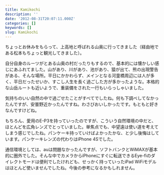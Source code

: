 ```yaml
---
title: Kamikochi
description: ''
date: '2012-08-31T20:07:11.000Z'
categories: []
keywords: []
slug: Kamikochi
---
```

ちょっとお休みをもらって、上高地と呼ばれる山奥に行ってきました（経由地である松本もちょっと観光してきました）。

自分自身のルーツがとある山奥の村だったりもするので、基本的には懐かしい感じにあふれてました。山があり、川があり、池があり、猿が出て、熊の出現警告がある、そんな場所。平日にかかわらず、メインとなる河童橋周辺には人が多く、平日だったせいか、すこし人生を長く過ごした方が多かったような。本格的な山岳ルートも近いようで、重装備をされた一行もいらっしゃいました。

気持ちのいい自然の中で過ごせたことがすべてでしたね。何も下調べしてなかったんですが、安曇野近かったんですね。わさびおいしかったです。もともと好きなんですけどね。

もちろん、愛用のE-P3を持っていったのですが、こういう自然環境の中だと、ほとんどを広角レンズでとっていました。単焦点でも、中望遠は使い道を考えてしまう感じでしたね。パンケーキ持っていけばよかったかな、と少し後悔はしています。パンケーキレンズの代わりはiPhone 4Sでした。

通信環境としては、auは問題なかったんですが、ソフトバンクとWiMAXが基本的に圏外でした。そんな中でカメラからiPhoneにすぐに転送できるEye-fiのダイレクトモードは便利でしたけれども、せっかく持っていったiPad WiFiモデルはほとんど使いませんでしたね。今後の参考になるかもしれません。